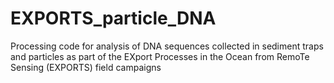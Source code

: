 # EXPORTS_particle_DNA
Processing code for analysis of DNA sequences collected in sediment traps and particles as part of the EXport Processes in the Ocean from RemoTe Sensing (EXPORTS) field campaigns
